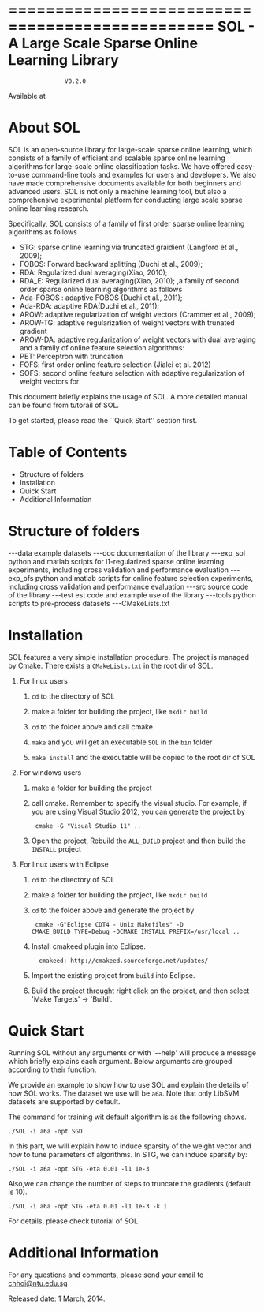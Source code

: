 ================================================
SOL - A Large Scale Sparse Online Learning Library
================================================ 

                    V0.2.0                    

Available at 

About SOL
===========================================================================
SOL is an open-source library for large-scale sparse online learning, which
consists of a family of efficient and scalable sparse online learning
algorithms for large-scale online  classification tasks. We have offered
easy-to-use command-line tools and examples for users and developers. We also
have made comprehensive documents available for both beginners and advanced
users. SOL is not only a machine learning tool, but also a comprehensive
experimental platform for conducting large scale sparse online learning
research.

Specifically, SOL consists of a family of first order sparse online learning algorithms as follows
- STG: sparse online learning via truncated graidient (Langford et al., 2009);
- FOBOS: Forward backward splitting (Duchi et al., 2009);
- RDA: Regularized dual averaging(Xiao, 2010);
- RDA_E: Regularized dual averaging(Xiao, 2010);
,a family of second order sparse online learning algorithms as follows
- Ada-FOBOS : adaptive FOBOS (Duchi et al., 2011);
- Ada-RDA: adaptive RDA(Duchi et al., 2011);
- AROW:  adaptive regularization of weight vectors (Crammer et al., 2009);
- AROW-TG: adaptive regularization of weight vectors  with trunated gradient
- AROW-DA: adaptive regularization of weight vectors  with dual averaging
and a family of online feature selection algorithms:
- PET: Perceptron with truncation
- FOFS: first order online feature selection (Jialei et al. 2012) 
- SOFS: second online feature selection with adaptive regularization of weight vectors  for

This document briefly explains the usage of SOL. A more detailed manual can be
found from tutorail of SOL.

To get started, please read the ``Quick Start'' section first.

Table of Contents
=================
- Structure of folders
- Installation
- Quick Start
- Additional Information

Structure of folders
======================
---data 
    example datasets
---doc
    documentation of the library
---exp_sol
    python and matlab scripts for l1-regularized sparse online learning experiments, including cross validation and performance evaluation
---exp_ofs
    python and matlab scripts for online feature selection experiments, including cross validation and performance evaluation
---src
    source code of the library
---test
    est code and example use of the library
---tools
    python scripts to pre-process datasets
---CMakeLists.txt

Installation
======================
SOL features a very simple installation procedure. The project is managed by Cmake. There exists a `CMakeLists.txt` in the root dir of SOL. 

1. For linux users
    
    1. `cd` to the directory of SOL

    2. make a folder for building the project, like  `mkdir build`

    3. `cd` to the folder above and call cmake 

    4. `make` and you will get an executable `SOL` in the `bin` folder

    5. `make install` and the executable will be copied to the root dir of SOL

2. For windows users
    
    1. make a folder for building the project
    
    2. call cmake. Remember to specify the visual studio. For example, if you are using Visual Studio 2012, you can
       generate the project by

            cmake -G "Visual Studio 11" ..

    3. Open the project, Rebuild the `ALL_BUILD` project and then build the `INSTALL` project

3. For linux users with Eclipse

    1. `cd` to the directory of SOL
    
    2.  make a folder for building the project, like  `mkdir build`

    3. `cd` to the folder above and generate the project by

            cmake -G"Eclipse CDT4 - Unix Makefiles" -D CMAKE_BUILD_TYPE=Debug -DCMAKE_INSTALL_PREFIX=/usr/local ..

    4. Install cmakeed plugin into Eclipse.
    	
    	     cmakeed: http://cmakeed.sourceforge.net/updates/

    5. Import the existing project from `build` into Eclipse.
    
    6. Build the project throught right click on the project, and then select 'Make Targets' -> 'Build'.

Quick Start
===========
Running SOL without any arguments or with '--help' will produce a message which briefly explains each argument. Below
arguments are grouped according to their function.

We provide an example to show how to use SOL and explain the details of how SOL works.
The dataset we use will be `a6a`. Note that only LibSVM datasets are supported by default.

The command for training wit default algorithm is as the following shows.
    
    ./SOL -i a6a -opt SGD

In this part, we will explain how to induce sparsity of the weight vector and how to tune parameters of algorithms.
In STG, we can induce sparsity by:
    
    ./SOL -i a6a -opt STG -eta 0.01 -l1 1e-3
    
Also,we can change the number of steps to truncate the gradients (default is 10).

    ./SOL -i a6a -opt STG -eta 0.01 -l1 1e-3 -k 1

For  details, please check tutorial of SOL.

Additional Information
======================

For any questions and comments, please send your email to
chhoi@ntu.edu.sg

Released date: 1 March, 2014.
